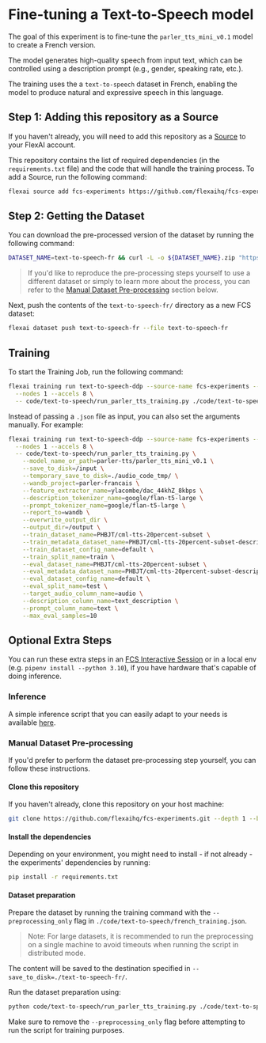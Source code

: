 # Fine-tuning a Text-to-Speech model

The goal of this experiment is to fine-tune the `parler_tts_mini_v0.1` model to create a French version.

The model generates high-quality speech from input text, which can be controlled using a description prompt (e.g., gender, speaking rate, etc.).

The training uses the a `text-to-speech` dataset in French, enabling the model to produce natural and expressive speech in this language.

## Step 1: Adding this repository as a Source

If you haven't already, you will need to add this repository as a [Source](https://docs.flex.ai/quickstart/adding-sources) to your FlexAI account.

This repository contains the list of required dependencies (in the `requirements.txt` file) and the code that will handle the training process. To add a Source, run the following command:

```bash
flexai source add fcs-experiments https://github.com/flexaihq/fcs-experiments.git
```

## Step 2: Getting the Dataset

You can download the pre-processed version of the dataset by running the following command:

```bash
DATASET_NAME=text-to-speech-fr && curl -L -o ${DATASET_NAME}.zip "https://bucket-docs-samples-99b3a05.s3.eu-west-1.amazonaws.com/${DATASET_NAME}.zip" && unzip ${DATASET_NAME}.zip && rm ${DATASET_NAME}.zip
```

> If you'd like to reproduce the pre-processing steps yourself to use a different dataset or simply to learn more about the process, you can refer to the [Manual Dataset Pre-processing](#manual-dataset-pre-processing) section below.

Next, push the contents of the `text-to-speech-fr/` directory as a new FCS dataset:

```bash
flexai dataset push text-to-speech-fr --file text-to-speech-fr
```

## Training

To start the Training Job, run the following command:

```bash
flexai training run text-to-speech-ddp --source-name fcs-experiments --dataset text-to-speech-fr --secret WANDB_API_KEY=<WANDB_API_KEY_SECRET_NAME> \
  --nodes 1 --accels 8 \
  -- code/text-to-speech/run_parler_tts_training.py ./code/text-to-speech/french_training.json
```

Instead of passing a `.json` file as input, you can also set the arguments manually. For example:

```bash
flexai training run text-to-speech-ddp --source-name fcs-experiments --dataset text-to-speech-fr --secret WANDB_API_KEY=<WANDB_API_KEY_SECRET_NAME> \
  --nodes 1 --accels 8 \
  -- code/text-to-speech/run_parler_tts_training.py \
    --model_name_or_path=parler-tts/parler_tts_mini_v0.1 \
    --save_to_disk=/input \
    --temporary_save_to_disk=./audio_code_tmp/ \
    --wandb_project=parler-francais \
    --feature_extractor_name=ylacombe/dac_44khZ_8kbps \
    --description_tokenizer_name=google/flan-t5-large \
    --prompt_tokenizer_name=google/flan-t5-large \
    --report_to=wandb \
    --overwrite_output_dir \
    --output_dir=/output \
    --train_dataset_name=PHBJT/cml-tts-20percent-subset \
    --train_metadata_dataset_name=PHBJT/cml-tts-20percent-subset-description \
    --train_dataset_config_name=default \
    --train_split_name=train \
    --eval_dataset_name=PHBJT/cml-tts-20percent-subset \
    --eval_metadata_dataset_name=PHBJT/cml-tts-20percent-subset-description \
    --eval_dataset_config_name=default \
    --eval_split_name=test \
    --target_audio_column_name=audio \
    --description_column_name=text_description \
    --prompt_column_name=text \
    --max_eval_samples=10
```

## Optional Extra Steps

You can run these extra steps in an [FCS Interactive Session](https://docs.flex.ai/guides/interactive-training) or in a local env (e.g. `pipenv install --python 3.10`), if you have hardware that's capable of doing inference.

### Inference

A simple inference script that you can easily adapt to your needs is available [here](/code/text-to-speech/predict.py).

### Manual Dataset Pre-processing

If you'd prefer to perform the dataset pre-processing step yourself, you can follow these instructions.

#### Clone this repository

If you haven't already, clone this repository on your host machine:

```bash
git clone https://github.com/flexaihq/fcs-experiments.git --depth 1 --branch main && cd fcs-experiments
```

#### Install the dependencies

Depending on your environment, you might need to install - if not already - the experiments' dependencies by running:

```bash
pip install -r requirements.txt
```

#### Dataset preparation

Prepare the dataset by running the training command with the `--preprocessing_only` flag in `./code/text-to-speech/french_training.json`.

> Note: For large datasets, it is recommended to run the preprocessing on a single machine to avoid timeouts when running the script in distributed mode.

The content will be saved to the destination specified in `--save_to_disk=./text-to-speech-fr/`.

Run the dataset preparation using:

```bash
python code/text-to-speech/run_parler_tts_training.py ./code/text-to-speech/french_training.json
```

Make sure to remove the `--preprocessing_only` flag before attempting to run the script for training purposes.
